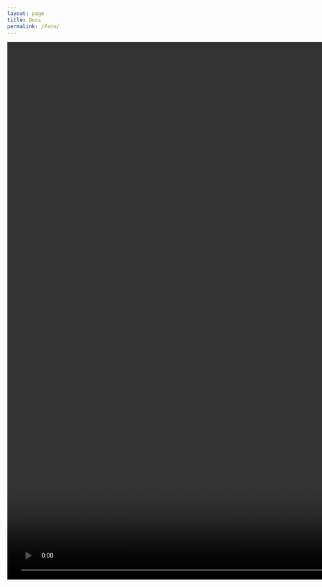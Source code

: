 ```yaml
---
layout: page
title: Docs
permalink: /Face/
---
```


<video width="2500" controls >
      <source src="/inversion_3.mp4" type="video/mp4">
</videos>
